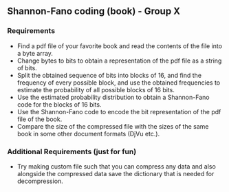 ## Shannon-Fano coding (book) - Group X

### Requirements

- Find a pdf file of your favorite book and read the contents of the file into a byte array.
- Change bytes to bits to obtain a representation of the pdf file as a string of bits.
- Split the obtained sequence of bits into blocks of 16, and find the frequency of every possible block, and use the obtained frequencies to estimate the probability of all possible blocks of 16 bits.
- Use the estimated probability distribution to obtain a Shannon-Fano code for the blocks of 16 bits.
- Use the Shannon-Fano code to encode the bit representation of the pdf file of the book.
- Compare the size of the compressed file with the sizes of the same book in some other document formats (DjVu etc.).

### Additional Requirements (just for fun)

- Try making custom file such that you can compress any data and also alongside the compressed data save the dictionary that is needed for decompression.